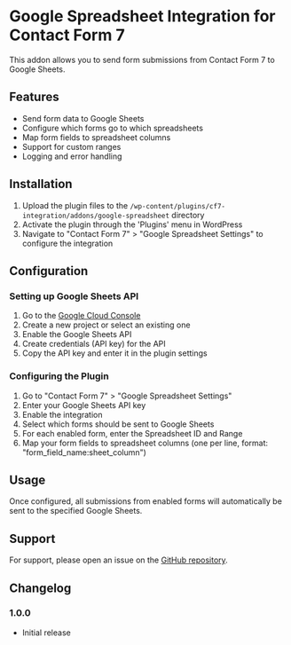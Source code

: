 # Google Spreadsheet Integration for Contact Form 7

This addon allows you to send form submissions from Contact Form 7 to Google Sheets.

## Features

- Send form data to Google Sheets
- Configure which forms go to which spreadsheets
- Map form fields to spreadsheet columns
- Support for custom ranges
- Logging and error handling

## Installation

1. Upload the plugin files to the `/wp-content/plugins/cf7-integration/addons/google-spreadsheet` directory
2. Activate the plugin through the 'Plugins' menu in WordPress
3. Navigate to "Contact Form 7" > "Google Spreadsheet Settings" to configure the integration

## Configuration

### Setting up Google Sheets API

1. Go to the [Google Cloud Console](https://console.cloud.google.com/)
2. Create a new project or select an existing one
3. Enable the Google Sheets API
4. Create credentials (API key) for the API
5. Copy the API key and enter it in the plugin settings

### Configuring the Plugin

1. Go to "Contact Form 7" > "Google Spreadsheet Settings"
2. Enter your Google Sheets API key
3. Enable the integration
4. Select which forms should be sent to Google Sheets
5. For each enabled form, enter the Spreadsheet ID and Range
6. Map your form fields to spreadsheet columns (one per line, format: "form_field_name:sheet_column")

## Usage

Once configured, all submissions from enabled forms will automatically be sent to the specified Google Sheets.

## Support

For support, please open an issue on the [GitHub repository](https://github.com/pcsoftnepal/cf7-integration/issues).

## Changelog

### 1.0.0
*   Initial release